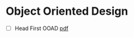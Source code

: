 # Object Oriented Design

- [ ] Head First OOAD [pdf](https://github.com/MarkPThomas/HeadFirst-OOAD/blob/master/Head%20First%20Object-Oriented%20Analysis%20and%20Design.pdf) 
